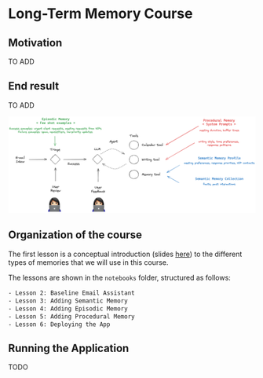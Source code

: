 # Long-Term Memory Course

## Motivation 

TO ADD 

## End result

TO ADD 

![Memory Course App](notebooks/img/memory_course_email.png)

## Organization of the course

The first lesson is a conceptual introduction (slides [here](https://docs.google.com/presentation/d/1zdVyTUydRkgrSx_ZzlNuuKYapy6dTkHKkqYLdcxtTIQ/edit?usp=sharing)) to the different types of memories that we will use in this course.

The lessons are shown in the `notebooks` folder, structured as follows:

```
- Lesson 2: Baseline Email Assistant
- Lesson 3: Adding Semantic Memory
- Lesson 4: Adding Episodic Memory
- Lesson 5: Adding Procedural Memory
- Lesson 6: Deploying the App
```

## Running the Application

TODO